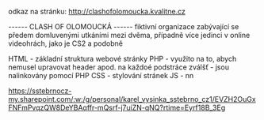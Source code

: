 odkaz na stránku: http://clashofolomoucka.kvalitne.cz

------ CLASH OF OLOMOUCKÁ ------
fiktivní organizace zabývající se předem domluvenými utkáními mezi dvěma, případně více jedinci v online videohrách, jako je CS2 a podobně

HTML - základní struktura webové stránky
PHP - využito na to, abych nemusel upravovat header apod. na každoé podstráce zválšť - jsou nalinkovány pomocí PHP
CSS - stylování stránek
JS - nn




















https://sstebrnocz-my.sharepoint.com/:w:/g/personal/karel_vysinka_sstebrno_cz1/EVZH2OuGxFNFmPvqzQW8DeYBAqffr-mQsrf-j7uiZN-qNQ?rtime=Eyrf18B_3Eg
